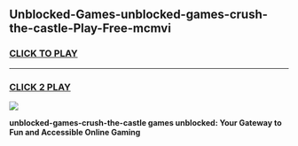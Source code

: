 
## Unblocked-Games-unblocked-games-crush-the-castle-Play-Free-mcmvi
<h3>
<a href="https://premium76.site?title=unblocked-games-crush-the-castle&ref=23A">CLICK TO PLAY</a></h3>
<hr>

<h3>
<a href="https://premium76.site?title=unblocked-games-crush-the-castle&ref=23A">CLICK 2 PLAY</a>
  
</h3>

<a href="https://premium76.site?title=unblocked-games-crush-the-castle&ref=23A"><img src="https://clearcache.store/games.png"></a>


**unblocked-games-crush-the-castle games unblocked: Your Gateway to Fun and Accessible Online Gaming**
